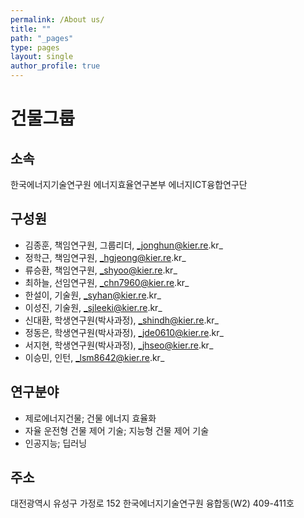 ```yaml
---
permalink: /About us/
title: ""
path: "_pages"
type: pages
layout: single
author_profile: true
---
```

# 건물그룹

## 소속
한국에너지기술연구원 에너지효율연구본부 에너지ICT융합연구단

## 구성원
* 김종훈, 책임연구원, 그룹리더, _jonghun@kier.re.kr_
* 정학근, 책임연구원, _hgjeong@kier.re.kr_
* 류승환, 책임연구원, _shyoo@kier.re.kr_
* 최하늘, 선임연구원, _chn7960@kier.re.kr_
* 한설이, 기술원, _syhan@kier.re.kr_
* 이성진, 기술원, _sjleeki@kier.re.kr_
* 신대환, 학생연구원(박사과정), _shindh@kier.re.kr_
* 정동은, 학생연구원(박사과정), _jde0610@kier.re.kr_
* 서지현, 학생연구원(박사과정), _jhseo@kier.re.kr_
* 이승민, 인턴, _lsm8642@kier.re.kr_  

## 연구분야
* 제로에너지건물; 건물 에너지 효율화
* 자율 운전형 건물 제어 기술; 지능형 건물 제어 기술
* 인공지능; 딥러닝

## 주소
대전광역시 유성구 가정로 152 한국에너지기술연구원 융합동(W2) 409-411호